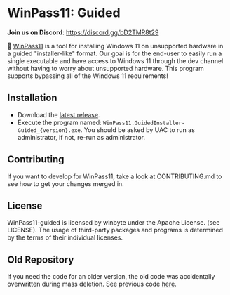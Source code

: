 # WinPass11: Guided

**Join us on Discord**: https://discord.gg/bD2TMR8t29

🔑 [WinPass11](https://github.com/winbyte-devs/WinPass11) is a tool for installing Windows 11 on unsupported hardware in a guided "installer-like" format. Our goal is for the end-user to easily run a single executable and have access to Windows 11 through the dev channel without having to worry about unsupported hardware. This program supports bypassing all of the Windows 11 requirements!

## Installation
* Download the [latest release](https://github.com/winbyte-devs/WinPass11/releases).
* Execute the program named: `WinPass11.GuidedInstaller-Guided_{version}.exe`. You should be asked by UAC to run as administrator, if not, re-run as administrator.

## Contributing
If you want to develop for WinPass11, take a look at CONTRIBUTING.md to see how to get your changes merged in.

## License
WinPass11-guided is licensed by winbyte under the Apache License. (see LICENSE). The usage of third-party packages and programs is determined by the terms of their individual licenses.


## Old Repository

If you need the code for an older version, the old code was accidentally overwritten during mass deletion. See previous code [here](https://github.com/project-winpass11/guided-installer-precleanup).
